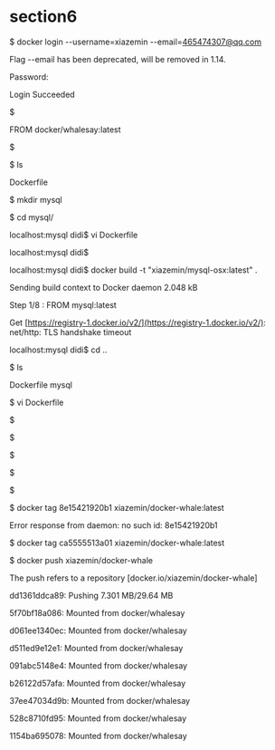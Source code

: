 # section6

 $ docker login --username=xiazemin --email=465474307@qq.com

Flag --email has been deprecated, will be removed in 1.14.

Password:

Login Succeeded

 $

FROM docker/whalesay:latest

 $

 $ ls

Dockerfile

 $ mkdir mysql

 $ cd mysql/

localhost:mysql didi$ vi Dockerfile

localhost:mysql didi$

localhost:mysql didi$ docker build -t "xiazemin/mysql-osx:latest" .

Sending build context to Docker daemon 2.048 kB

Step 1/8 : FROM mysql:latest

Get [https://registry-1.docker.io/v2/](https://registry-1.docker.io/v2/): net/http: TLS handshake timeout

localhost:mysql didi$     cd ..

 $ ls

Dockerfile    mysql

 $ vi Dockerfile

 $

 $



 $

 $

 $

 $ docker tag 8e15421920b1 xiazemin/docker-whale:latest

Error response from daemon: no such id: 8e15421920b1

 $ docker tag ca5555513a01 xiazemin/docker-whale:latest

 $ docker push xiazemin/docker-whale

The push refers to a repository \[docker.io/xiazemin/docker-whale\]

dd1361ddca89: Pushing 7.301 MB/29.64 MB

5f70bf18a086: Mounted from docker/whalesay

d061ee1340ec: Mounted from docker/whalesay

d511ed9e12e1: Mounted from docker/whalesay

091abc5148e4: Mounted from docker/whalesay

b26122d57afa: Mounted from docker/whalesay

37ee47034d9b: Mounted from docker/whalesay

528c8710fd95: Mounted from docker/whalesay

1154ba695078: Mounted from docker/whalesay

